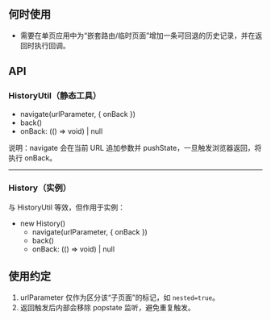 ## 何时使用

- 需要在单页应用中为“嵌套路由/临时页面”增加一条可回退的历史记录，并在返回时执行回调。

## API

### HistoryUtil（静态工具）

- navigate(urlParameter, { onBack })
- back()
- onBack: (() => void) | null

说明：navigate 会在当前 URL 追加参数并 pushState，一旦触发浏览器返回，将执行 onBack。

---

### History（实例）

与 HistoryUtil 等效，但作用于实例：

- new History()
  - navigate(urlParameter, { onBack })
  - back()
  - onBack: (() => void) | null

## 使用约定

1. urlParameter 仅作为区分该“子页面”的标记，如 `nested=true`。
2. 返回触发后内部会移除 popstate 监听，避免重复触发。
